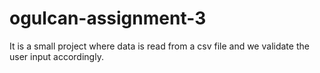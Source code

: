 # ogulcan-assignment-3

It is a small project where data is read from a csv file and we validate the user input accordingly.
